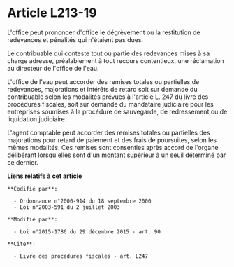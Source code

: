 # Article L213-19

L'office peut prononcer d'office le dégrèvement ou la restitution de redevances et pénalités qui n'étaient pas dues. 

Le contribuable qui conteste tout ou partie des redevances mises à sa charge adresse, préalablement à tout recours
contentieux, une réclamation au directeur de l'office de l'eau. 

L'office de l'eau peut accorder des remises totales ou partielles de redevances, majorations et intérêts de retard soit sur
demande du contribuable selon les modalités prévues à l'article L. 247 du livre des procédures fiscales, soit sur demande du
mandataire judiciaire pour les entreprises soumises à la procédure de sauvegarde, de redressement ou de liquidation
judiciaire.

L'agent comptable peut accorder des remises totales ou partielles des majorations pour retard de paiement et des frais de
poursuites, selon les mêmes modalités. Ces remises sont consenties après accord de l'organe délibérant lorsqu'elles sont d'un
montant supérieur à un seuil déterminé par ce dernier.

**Liens relatifs à cet article**

	**Codifié par**:

	  - Ordonnance n°2000-914 du 18 septembre 2000
	  - Loi n°2003-591 du 2 juillet 2003

	**Modifié par**:

	  - Loi n°2015-1786 du 29 décembre 2015 - art. 90

	**Cite**:

	  - Livre des procédures fiscales - art. L247
